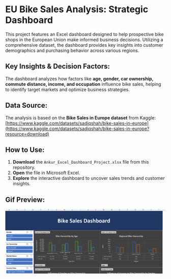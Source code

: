 # EU Bike Sales Analysis: Strategic Dashboard
This project features an Excel dashboard designed to help prospective bike shops in the European Union make informed business decisions. Utilizing a comprehensive dataset, the dashboard provides key insights into customer demographics and purchasing behavior across various regions.

## Key Insights & Decision Factors:
The dashboard analyzes how factors like **age, gender, car ownership, commute distance, income, and occupation** influence bike sales, helping to identify target markets and optimize business strategies.

## Data Source:
The analysis is based on the **Bike Sales in Europe dataset** from Kaggle: [https://www.kaggle.com/datasets/sadiqshah/bike-sales-in-europe](https://www.kaggle.com/datasets/sadiqshah/bike-sales-in-europe?resource=download)

## How to Use:
1.  **Download** the `Ankur_Excel_Dashboard_Project.xlsx` file from this repository.
2.  **Open** the file in Microsoft Excel.
3.  **Explore** the interactive dashboard to uncover sales trends and customer insights.

## Gif Preview:
![Preview of my dashboard:](Excel_Dashboard_Project.gif)
